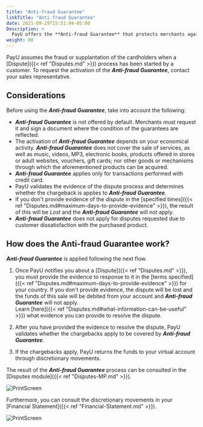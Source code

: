 ```yaml
---
title: "Anti-fraud Guarantee"
linkTitle: "Anti-fraud Guarantee"
date: 2021-09-29T15:51:04-05:00
Description: >
  PayU offers the **Anti-fraud Guarantee** that protects merchants against the lost due to fraud transactions. 
weight: 80
---
```


PayU assumes the fraud or supplantation of the cardholders when a [Dispute]({{< ref "Disputes.md" >}}) process has been started by a customer. To request the activation of the _**Anti-fraud Guarantee**_, contact your sales representative.

## Considerations
Before using the _**Anti-fraud Guarantee**_, take into account the following:

* _**Anti-fraud Guarantee**_ is not offered by default. Merchants must request it and sign a document where the condition of the guarantees are reflected.
* The activation of _**Anti-fraud Guarantee**_ depends on your economical activity. _**Anti-fraud Guarantee**_ does not cover the sale of services, as well as music, videos, MP3, electronic books, products offered in stores or adult websites, vouchers, gift cards; nor other goods or mechanisms through which the aforementioned products can be acquired.
* _**Anti-fraud Guarantee**_ applies only for transactions performed with credit card.
* PayU validates the evidence of the dispute process and determines whether the chargeback is applies to _**Anti-fraud Guarantee**_.
* If you don't provide evidence of the _dispute_ in the [specified times]({{< ref "Disputes.md#maximum-days-to-provide-evidence" >}}), the result of this will be _Lost_ and the _**Anti-fraud Guarantee**_ will not apply.
* _**Anti-fraud Guarantee**_ does not apply for disputes requested due to customer dissatisfaction with the purchased product.

## How does the Anti-fraud Guarantee work?
_**Anti-fraud Guarantee**_ is applied following the next flow.

1. Once PayU notifies you about a [Dispute]({{< ref "Disputes.md" >}}), you must provide the evidence to response to it in the [terms specified]({{< ref "Disputes.md#maximum-days-to-provide-evidence" >}}) for your country. If you don't provide evidence, the dispute will be lost and the funds of this sale will be debited from your account and _**Anti-fraud Guarantee**_ will not apply.<br>Learn [here]({{< ref "Disputes.md#what-information-can-be-useful" >}}) what evidence you can provide to resolve the dispute.

2. After you have provided the evidence to resolve the dispute, PayU validates whether the chargebacks apply to be covered by _**Anti-fraud Guarantee**_.

3. If the chargebacks apply, PayU returns the funds to your virtual account through discretionary movements.

The result of the _**Anti-fraud Guarantee**_ process can be consulted in the [Disputes module]({{< ref "Disputes-MP.md" >}}).

![PrintScreen](/assets/Disputes/Disputes_08.png)

Furthermore, you can consult the discretionary movements in your [Financial Statement]({{< ref "Financial-Statement.md" >}}).

![PrintScreen](/assets/Disputes/Disputes_09.png)